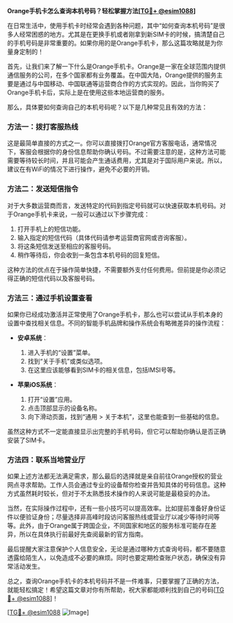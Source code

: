 **Orange手机卡怎么查询本机号码？轻松掌握方法[[TG💪+ @esim1088](https://t.me/s/esim1088)]**

在日常生活中，使用手机卡时经常会遇到各种问题，其中“如何查询本机号码”是很多人经常困惑的地方。尤其是在更换手机或者刚拿到新SIM卡的时候，搞清楚自己的手机号码是非常重要的。如果你用的是Orange手机卡，那么这篇攻略就是为你量身定制的！

首先，让我们来了解一下什么是Orange手机卡。Orange是一家在全球范围内提供通信服务的公司，在多个国家都有业务覆盖。在中国大陆，Orange提供的服务主要是通过与中国移动、中国联通等运营商合作的方式实现的。因此，当你购买了Orange手机卡后，实际上是在使用这些本地运营商的服务。

那么，具体要如何查询自己的本机号码呢？以下是几种常见且有效的方法：

### 方法一：拨打客服热线

这是最简单直接的方式之一。你可以直接拨打Orange官方客服电话，通常情况下，客服会根据你的身份信息帮助你确认号码。不过需要注意的是，这种方法可能需要等待较长时间，并且可能会产生通话费用，尤其是对于国际用户来说。所以，建议在有WiFi的情况下进行操作，避免不必要的开销。

### 方法二：发送短信指令

对于大多数运营商而言，发送特定的代码到指定号码就可以快速获取本机号码。对于Orange手机卡来说，一般可以通过以下步骤完成：

1. 打开手机上的短信功能。
2. 输入指定的短信代码（具体代码请参考运营商官网或咨询客服）。
3. 将这条短信发送至相应的客服号码。
4. 稍作等待后，你会收到一条包含本机号码的回复短信。

这种方法的优点在于操作简单快捷，不需要额外支付任何费用。但前提是你必须记得正确的短信代码以及客服号码。

### 方法三：通过手机设置查看

如果你已经成功激活并正常使用了Orange手机卡，那么也可以尝试从手机本身的设置中查找相关信息。不同的智能手机品牌和操作系统会有略微差异的操作流程：

- **安卓系统**：
  1. 进入手机的“设置”菜单。
  2. 找到“关于手机”或类似选项。
  3. 在这里应该能够看到SIM卡的相关信息，包括IMSI号等。
  
- **苹果iOS系统**：
  1. 打开“设置”应用。
  2. 点击顶部显示的设备名称。
  3. 向下滑动页面，找到“通用 > 关于本机”，这里也能查到一些基础的信息。

虽然这种方式不一定能直接显示出完整的手机号码，但它可以帮助你确认是否正确安装了SIM卡。

### 方法四：联系当地营业厅

如果上述方法都无法满足需求，那么最后的选择就是亲自前往Orange授权的营业网点寻求帮助。工作人员会通过专业的设备帮你检查并告知具体的号码信息。这种方式虽然耗时较长，但对于不太熟悉技术操作的人来说可能是最稳妥的办法。

当然，在实际操作过程中，还有一些小技巧可以提高效率。比如提前准备好身份证件以便验证身份；尽量选择非高峰时段访问客服热线或营业厅以减少等待时间等等。此外，由于Orange属于跨国企业，不同国家和地区的服务标准可能存在差异，所以在具体执行前最好先查阅最新的官方指南。

最后提醒大家注意保护个人信息安全，无论是通过哪种方式查询号码，都不要随意透露给陌生人，以免造成不必要的麻烦。同时也要定期检查账户状态，确保没有异常活动发生。

总之，查询Orange手机卡的本机号码并不是一件难事，只要掌握了正确的方法，就能轻松搞定！希望这篇文章对你有所帮助，祝大家都能顺利找到自己的号码[[TG💪+ @esim1088](https://t.me/s/esim1088)]！

[[TG💪+ @esim1088](https://t.me/s/esim1088) ![Image](https://i.postimg.cc/4NQfJmqS/Snipaste-2025-05-13-00-14-12.png)]